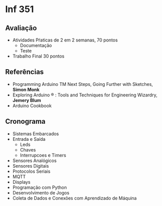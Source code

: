 # Inf 351 

## Avaliação

 * Atividades Pŕaticas de 2 em 2 semanas, 70 pontos
    * Documentação
    * Teste
 * Trabalho Final 30 pontos

## Referências

* Programming Arduino TM Next Steps, Going Further with Sketches, **Simon Monk**
* Exploring Arduino ® : Tools and Techniques for Engineering Wizardry, **Jemery Blum**
* Arduino Cookbook
  
## Cronograma

*  Sistemas Embarcados
*  Entrada e Saída
    * Leds
    * Chaves
    * Interrupcoes e Timers
* Sensores Analógicos
* Sensores Digitais
* Protocolos Seriais
* MQTT
* Displays
* Programação com Python
* Desenvolvimento de Jogos
* Coleta de Dados e Conexões com Aprendizado de Máquina
  
